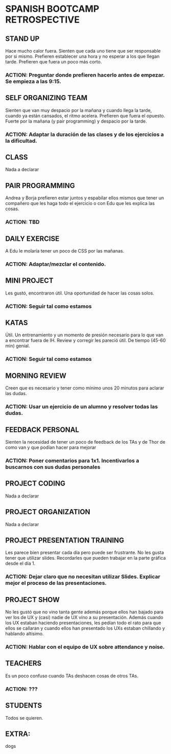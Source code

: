 # SPANISH BOOTCAMP RETROSPECTIVE

## STAND UP
Hace mucho calor fuera. Sienten que cada uno tiene que ser responsable por si mismo. Prefieren establecer una hora y no esperar a los que llegan tarde. Prefieren que fuera un poco más corto.

### ACTION: Preguntar donde prefieren hacerlo antes de empezar. Se empieza a las 9:15.

## SELF ORGANIZING TEAM
Sienten que van muy despacio por la mañana y cuando llega la tarde, cuando ya están cansados, el ritmo acelera. Prefieren que fuera el opuesto. Fuerte por la mañana (y pair programming) y despacio por la tarde.

### ACTION:  Adaptar la duración de las clases y de los ejercicios a la dificultad.

## CLASS
Nada a declarar

## PAIR PROGRAMMING
Andrea y Borja prefieren estar juntos y espabilar ellos mismos que tener un compañero que les haga todo el ejercicio o con Edu que les explica las cosas.

### ACTION: TBD

## DAILY EXERCISE
A Edu le molaría tener un poco de CSS por las mañanas.

### ACTION: Adaptar/mezclar el contenido.

## MINI PROJECT
Les gustó, encontraron útil. Una oportunidad de hacer las cosas solos.

### ACTION: Seguir tal como estamos

## KATAS
Útil. Un entrenamiento y un momento de presión necesario para lo que van a encontrar fuera de IH. Review y corregir les pareció útil. De tiempo (45-60 min) genial.

### ACTION: Seguir tal como estamos

## MORNING REVIEW
Creen que es necesario y tener como mínimo unos 20 minutos para aclarar las dudas.

### ACTION: Usar un ejercicio de un alumno y resolver todas las dudas.

## FEEDBACK PERSONAL
Sienten la necesidad de tener un poco de feedback de los TAs y de Thor de como van y que podían hacer para mejorar

### ACTION: Poner comentarios para 1x1. Incentivarlos a buscarnos con sus dudas personales

## PROJECT CODING
Nada a declarar

## PROJECT ORGANIZATION
Nada a declarar

## PROJECT PRESENTATION TRAINING
Les parece bien presentar cada día pero puede ser frustrante. No les gusta tener que utilizar slides. Recordarles que pueden trabajar en la parte gráfica desde el día 1.

### ACTION: Dejar claro que no necesitan utilizar Slides. Explicar mejor el proceso de las presentaciones.

## PROJECT SHOW
No les gustó que no vino tanta gente además porque ellos han bajado para ver los de UX y (casi) nadie de UX vino a su presentación. Además cuando los UX estaban haciendo presentaciones, les pedían todo el rato para que ellos se callaran y cuando ellos han presentado los UXs estaban chillando y hablando altísimo.

### ACTION: Hablar con el equipo de UX sobre attendance y noise.

## TEACHERS
Es un poco confuso cuando TAs deshacen cosas de otros TAs.

### ACTION: ???

## STUDENTS
Todos se quieren.

## EXTRA:
dogs

